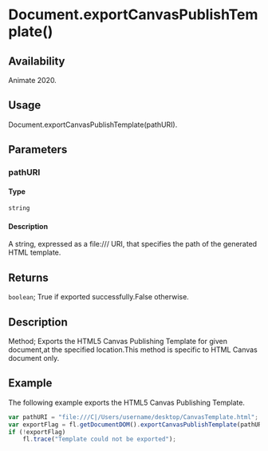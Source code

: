 # Document.exportCanvasPublishTemplate()

## Availability

Animate 2020.

## Usage

Document.exportCanvasPublishTemplate(pathURI).

## Parameters

### **pathURI**

#### Type

```typescript
string
```

#### Description

A string, expressed as a file:/// URI, that specifies the path of the generated HTML template.

## Returns

`boolean`; True if exported successfully.False otherwise.

## Description

Method; Exports the HTML5 Canvas Publishing Template for given document,at the specified location.This method is specific to HTML Canvas document only.

## Example

The following example exports the HTML5 Canvas Publishing Template.

```javascript
var pathURI = "file:///C|/Users/username/desktop/CanvasTemplate.html";
var exportFlag = fl.getDocumentDOM().exportCanvasPublishTemplate(pathURI);
if (!exportFlag)
    fl.trace("Template could not be exported");
```
